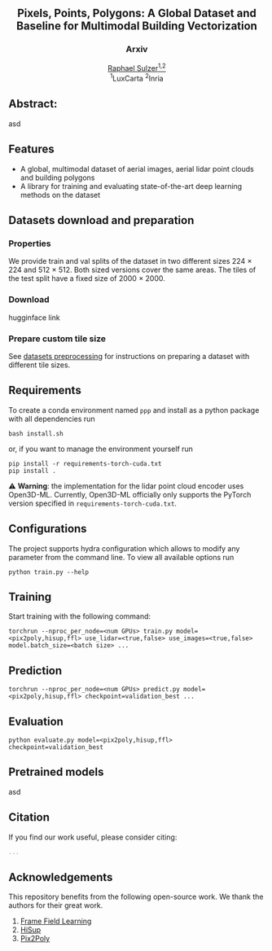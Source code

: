 <div align="center">
    <h2 align="center">Pixels, Points, Polygons: A Global Dataset and Baseline for Multimodal Building Vectorization</h2>
    <h3 align="center">Arxiv</h3>
    <a href="https://raphaelsulzer.de/">Raphael Sulzer<sup>1,2</sup></a><br>
    <sup>1</sup>LuxCarta <sup>2</sup>Inria
    <!-- <img src="./assets/sfo7.png" width=80% height=80%> -->
</div>


<!-- [[Project Webpage]()]    [[Paper](https://arxiv.org/abs/2412.07899)]    [[Video]()] -->

## Abstract:

asd

## Features

- A global, multimodal dataset of aerial images, aerial lidar point clouds and building polygons
- A library for training and evaluating state-of-the-art deep learning methods on the dataset


## Datasets download and preparation

### Properties

We provide train and val splits of the dataset in two different sizes 224 $\times$ 224 and 512 $\times$ 512. Both sized versions cover the same areas. The tiles of the test split have a fixed size of 2000 $\times$ 2000.

### Download

hugginface link

### Prepare custom tile size

See [datasets preprocessing](data_preprocess) for instructions on preparing a dataset with different tile sizes.


## Requirements

To create a conda environment named `ppp` and install as a python package with all dependencies run
```
bash install.sh
```

or, if you want to manage the environment yourself run
```
pip install -r requirements-torch-cuda.txt
pip install .
```
⚠️ **Warning**: the implementation for the lidar point cloud encoder uses Open3D-ML. Currently, Open3D-ML officially only supports the PyTorch version specified in `requirements-torch-cuda.txt`.


## Configurations


The project supports hydra configuration which allows to modify any parameter from the command line.
To view all available options run
```
python train.py --help
```


## Training

Start training with the following command:

```
torchrun --nproc_per_node=<num GPUs> train.py model=<pix2poly,hisup,ffl> use_lidar=<true,false> use_images=<true,false> model.batch_size=<batch size> ...

```

## Prediction

```
torchrun --nproc_per_node=<num GPUs> predict.py model=<pix2poly,hisup,ffl> checkpoint=validation_best ...

```

## Evaluation

```
python evaluate.py model=<pix2poly,hisup,ffl> checkpoint=validation_best
```

## Pretrained models

asd

## Citation

If you find our work useful, please consider citing:
```bibtex
...
```

## Acknowledgements

This repository benefits from the following open-source work. We thank the authors for their great work.

1. [Frame Field Learning](https://github.com/Lydorn/Polygonization-by-Frame-Field-Learning)
2. [HiSup](https://github.com/SarahwXU/HiSup)
3. [Pix2Poly](https://github.com/yeshwanth95/Pix2Poly)
